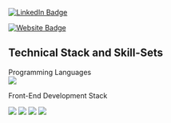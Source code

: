 
<!-- [![Braydon's GitHub Banner](./assets/GitHubHeader.png)](https://braydoncoyer.dev) -->


<!-- Social Badges -->
[![LinkedIn Badge](https://img.shields.io/badge/LinkedIn-Profile-informational?style=for-the-badge&logo=linkedin&logoColor=white&color=0D76A8)](https://www.linkedin.com/in/adnanalazad/)

[![Website Badge](https://img.shields.io/badge/LinkedIn-Profile-informational?style=for-the-badge&logo=linkedin&logoColor=white&color=0D76A8)](https://www.linkedin.com/in/adnanalazad/)


## Technical Stack and Skill-Sets
Programming Languages <br >
[](https://img.shields.io/badge/Code-Angular-informational?style=flat&logo=angular&logoColor=white&color=4AB197)
![](https://img.shields.io/badge/Code-Java-informational?style=for-the-badge&logo=appveyor)


Front-End Development Stack <br/>
[](https://img.shields.io/badge/Style-CSS-informational?style=flat&logo=css3&logoColor=white&color=4AB197)

![](https://img.shields.io/badge/Code-React-informational?style=for-the-badge&logo=appveyor&logo=react&logoColor=white&color=4AB197)
![](https://img.shields.io/badge/Code-CSS-informational?style=for-the-badge&logo=appveyor&logo=css3&Color=white&color=4AB197)
![](https://img.shields.io/badge/Code-HTML5?style=for-the-badge&logo=appveyor&logo=htmlColor=white&color=4AB197)
![](https://img.shields.io/badge/Code-JavaScript-informational?style=flat&logo=Stylus&logoColor=white&color=4AB197)
